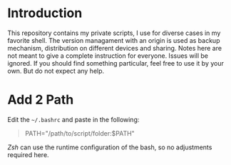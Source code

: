 # Introduction
This repository contains my private scripts, I use for diverse cases in my favorite shell.
The version managament with an origin is used as backup mechanism, distribution on different devices and sharing.
Notes here are not meant to give a complete instruction for everyone. Issues will be ignored.
If you should find something particular, feel free to use it by your own. But do not expect any help.

# Add 2 Path
Edit the `~/.bashrc` and paste in the following:
> PATH="/path/to/script/folder:$PATH"

_Zsh_ can use the runtime configuration of the bash, so no adjustments required here.
